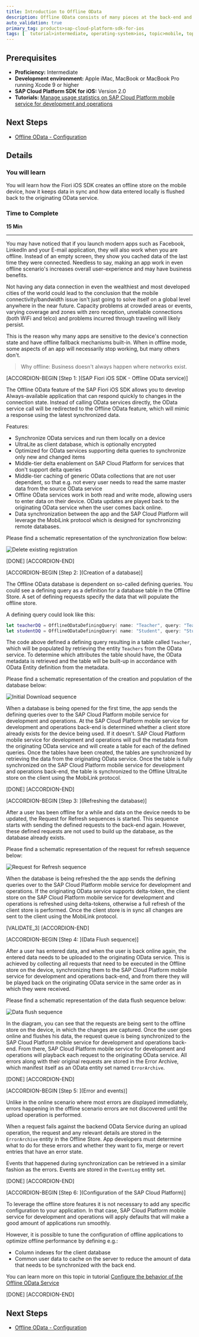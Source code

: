 ```yaml
---
title: Introduction to Offline OData
description: Offline OData consists of many pieces at the back-end and the front-end that eventually make offline OData work, without being in the way of the developer. This tutorial will explain how all components work together to achieve this.
auto_validation: true
primary_tag: products>sap-cloud-platform-sdk-for-ios
tags: [  tutorial>intermediate, operating-system>ios, topic>mobile, topic>odata, products>sap-cloud-platform, products>sap-cloud-platform-sdk-for-ios ]
---
```


## Prerequisites  
 - **Proficiency:** Intermediate
 - **Development environment:** Apple iMac, MacBook or MacBook Pro running Xcode 9 or higher
 - **SAP Cloud Platform SDK for iOS:** Version 2.0
 - **Tutorials:** [Manage usage statistics on SAP Cloud Platform mobile service for development and operations](https://www.sap.com/developer/tutorials/fiori-ios-hcpms-reporting.html)


## Next Steps
 - [Offline OData - Configuration](https://www.sap.com/developer/tutorials/fiori-ios-hcpms-offline-odata-config.html)

## Details
### You will learn  
You will learn how the Fiori iOS SDK creates an offline store on the mobile device, how it keeps data in sync and how data entered locally is flushed back to the originating OData service.

### Time to Complete
**15 Min**

---

You may have noticed that if you launch modern apps such as Facebook, LinkedIn and your E-mail application, they will also work when you are offline. Instead of an empty screen, they show you cached data of the last time they were connected. Needless to say, making an app work in even offline scenario's increases overall user-experience and may have business benefits.

Not having any data connection in even the wealthiest and most developed cities of the world could lead to the conclusion that the mobile connectivity/bandwidth issue isn't just going to solve itself on a global level anywhere in the near future. Capacity problems at crowded areas or events, varying coverage and zones with zero reception, unreliable connections (both WiFi and telco) and problems incurred through traveling will likely persist.

This is the reason why many apps are sensitive to the device's connection state and have offline fallback mechanisms built-in. When in offline mode, some aspects of an app will necessarily stop working, but many others don't.

> Why offline: Business doesn't always happen where networks exist.

[ACCORDION-BEGIN [Step 1: ](SAP Fiori iOS SDK - Offline OData service)]

The Offline OData feature of the SAP Fiori iOS SDK allows you to develop Always-available application that can respond quickly to changes in the connection state. Instead of calling OData services directly, the OData service call will be redirected to the Offline OData feature, which will mimic a response using the latest synchronized data.

Features:

- Synchronize OData services and run them locally on a device
- UltraLite as client database, which is optionally encrypted
- Optimized for OData services supporting delta queries to synchronize only new and changed items
- Middle-tier delta enablement on SAP Cloud Platform for services that don't support delta queries
- Middle-tier caching of generic OData collections that are not user dependent, so that e.g. not every user needs to read the same master data from the source OData service
- Offline OData services work in both read and write mode, allowing users to enter data on their device. OData updates are played back to the originating OData service when the user comes back online.
- Data synchronization between the app and the SAP Cloud Platform will leverage the MobiLink protocol which is designed for synchronizing remote databases.

Please find a schematic representation of the synchronization flow below:

![Delete existing registration](image-1.png)

[DONE]
[ACCORDION-END]

[ACCORDION-BEGIN [Step 2: ](Creation of a database)]

The Offline OData database is dependent on so-called defining queries. You could see a defining query as a definition for a database table in the Offline Store. A set of defining requests specify the data that will populate the offline store.

A defining query could look like this:

```swift
let teacherDQ = OfflineODataDefiningQuery( name: "Teacher", query: "Teachers", automaticallyRetrievesStreams: false )
let studentDQ = OfflineODataDefiningQuery( name: "Student", query: "Students", automaticallyRetrievesStreams: false )
```

The code above defined a defining query resulting in a table called `Teacher`, which will be populated by retrieving the entity `Teachers` from the OData service. To determine which attributes the table should have, the OData metadata is retrieved and the table will be built-up in accordance with OData Entity definition from the metadata.

Please find a schematic representation of the creation and population of the database below:

![Initial Download sequence](image-2.png)

When a database is being opened for the first time, the app sends the defining queries over to the SAP Cloud Platform mobile service for development and operations. At the SAP Cloud Platform mobile service for development and operations back-end is determined whether a client store already exists for the device being used. If it doesn't. SAP Cloud Platform mobile service for development and operations will pull the metadata from the originating OData service and will create a table for each of the defined queries. Once the tables have been created, the tables are synchronized by retrieving the data from the originating OData service. Once the table is fully synchronized on the SAP Cloud Platform mobile service for development and operations back-end, the table is synchronized to the Offline UltraLite store on the client using the MobiLink protocol.


[DONE]
[ACCORDION-END]

[ACCORDION-BEGIN [Step 3: ](Refreshing the database)]

After a user has been offline for a while and data on the device needs to be updated, the Request for Refresh sequences is started. This sequence starts with sending the defined requests to the back-end again. However, these defined requests are not used to build up the database, as the database already exists.

Please find a schematic representation of the request for refresh sequence below:

![Request for Refresh sequence](image-3.png)

When the database is being refreshed the the app sends the defining queries over to the SAP Cloud Platform mobile service for development and operations. If the originating OData service supports delta-token, the client store on the SAP Cloud Platform mobile service for development and operations is refreshed using delta-tokens, otherwise a full refresh of the client store is performed. Once the client store is in sync all changes are sent to the client using the MobiLink protocol.


[VALIDATE_3]
[ACCORDION-END]

[ACCORDION-BEGIN [Step 4: ](Data Flush sequence)]

After a user has entered data, and when the user is back online again, the entered data needs to be uploaded to the originating OData service. This is achieved by collecting all requests that need to be executed in the Offline store on the device, synchronizing them to the SAP Cloud Platform mobile service for development and operations back-end, and from there they will be played back on the originating OData service in the same order as in which they were received.

Please find a schematic representation of the data flush sequence below:

![Data flush sequence](image-4.png)

In the diagram, you can see that the requests are being sent to the offline store on the device, in which the changes are captured. Once the user goes online and flushes his data, the request queue is being synchronized to the SAP Cloud Platform mobile service for development and operations back-end. From there, SAP Cloud Platform mobile service for development and operations will playback each request to the originating OData service. All errors along with their original requests are stored in the Error Archive, which manifest itself as an OData entity set named `ErrorArchive`.


[DONE]
[ACCORDION-END]

[ACCORDION-BEGIN [Step 5: ](Error and events)]

Unlike in the online scenario where most errors are displayed immediately, errors happening in the offline scenario errors are not discovered until the upload operation is performed.

When a request fails against the backend OData Service during an upload operation, the request and any relevant details are stored in the `ErrorArchive` entity in the Offline Store. App developers must determine what to do for these errors and whether they want to fix, merge or revert entries that have an error state.

Events that happened during synchronization can be retrieved in a similar fashion as the errors. Events are stored in the `EventLog` entity set.


[DONE]
[ACCORDION-END]

[ACCORDION-BEGIN [Step 6: ](Configuration of the SAP Cloud Platform)]

To leverage the offline store features it is not necessary to add any specific configuration to your application. In that case, SAP Cloud Platform mobile service for development and operations will apply defaults that will make a good amount of applications run smoothly.

However, it is possible to tune the configuration of offline applications to optimize offline performance by defining e.g.:

- Column indexes for the client database
- Common user data to cache on the server to reduce the amount of data that needs to be synchronized with the back end.

You can learn more on this topic in tutorial [Configure the behavior of the Offline OData Service](https://www.sap.com/developer/tutorials/fiori-ios-hcpms-offline-odata-config.html)


[DONE]
[ACCORDION-END]

## Next Steps
- [Offline OData - Configuration](https://www.sap.com/developer/tutorials/fiori-ios-hcpms-offline-odata-config.html)
